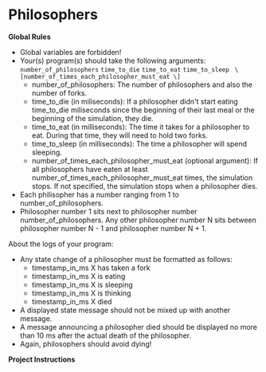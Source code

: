 # Philosophers

**Global Rules**

- Global variables are forbidden!
- Your(s) program(s) should take the following arguments: <br/>  	`number_of_philosophers` `time_to_die` `time_to_eat` `time_to_sleep `  `\[number_of_times_each_philosopher_must_eat \] `
  - number_of_philosophers: The number of philosophers and also the number of forks.
  - time_to_die (in miliseconds): If a philosopher didn't start eating time_to_die miliseconds since the beginning of their last meal or the beginning of the simulation, they die.
  - time_to_eat (in milliseconds): The time it takes for a philosopher to eat. During that time, they will need to hold two forks.
  - time_to_sleep (in milliseconds): The time a philosopher will spend sleeping.
  - number_of_times_each_philosopher_must_eat (optional argument): If all philosophers have eaten at least number_of_times_each_philosopher_must_eat times, the simulation stops. If not specified, the simulation stops when a philosopher dies.
- Each philisopher has a number ranging from 1 to number_of_philosophers.
- Philosopher number 1 sits next to philosopher number number_of_philosophers. Any other philosopher number N sits between philosopher number N - 1 and philosopher number N + 1.

About the logs of your program:

- Any state change of a philosopher must be formatted as follows:
  - timestamp_in_ms X has taken a fork
  - timestamp_in_ms X is eating
  - timestamp_in_ms X is sleeping
  - timestamp_in_ms X is thinking
  - timestamp_in_ms X died
- A displayed state message should not be mixed up with another message.
- A message announcing a philosopher died should be displayed no more than 10 ms after the actual death of the philosopher.
- Again, philosophers should avoid dying!

**Project Instructions**
